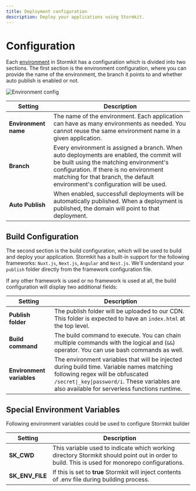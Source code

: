 ```yaml
---
title: Deployment configuration
description: Deploy your applications using Stormkit.
---
```


# Configuration

<section>

Each [environment](/docs/features/multiple-environments) in Stormkit has a configuration which is divided into two sections. The first section is the environment configuration, where you can provide the name of the environment, the branch it points to and whether auto publish is enabled or not.

<div class="img-wrapper">
    <img src="/assets/docs/deployments/env-config.png" alt="Environment config" />
</div>

| Setting          | Description |
| ---------------- | ----------- |
| **Environment name** | The name of the environment. Each application can have as many environments as needed. You cannot reuse the same environment name in a given application. |
| **Branch**           | Every environment is assigned a branch. When auto deployments are enabled, the commit will be built using the matching environment's configuration. If there is no environment matching for that branch, the default environment's configuration will be used. |
| **Auto Publish**     | When enabled, successfull deployments will be automatically published. When a deployment is published, the domain will point to that deployment. |

<p>

</section>

## Build Configuration

<section>

The second section is the build configuration, which will be used to build and deploy your application. Stormkit has a built-in support for the following frameworks: <code>Nuxt.js</code>, <code>Next.js</code>, <code>Angular</code> and <code>Nest.js</code>. We'll understand your <code>publish</code> folder directly from the framework configuration file.

</p>

<p>

If any other framework is used or no framework is used at all, the build configuration will display two additional fields:

| Setting                   | Description |
| ------------------------- | ----------- |
| **Publish folder**        | The publish folder will be uploaded to our CDN. This folder is expected to have an <code>index.html</code> at the top level. |
| **Build command**         | The build command to execute. You can chain multiple commands with the logical and (<code>&amp;&amp;</code>) operator. You can use bash commands as well. |
| **Environment variables** | The environment variables that will be injected during build time. Variable names matching following regex will be obfuscated <code>/secret\|\_key\|password/i</code>. These variables are also available for serverless functions runtime. |

## Special Environment Variables

Following environment variables could be used to configure Stormkit builder

| Setting                   | Description |
| ------------------------- | ----------- |
| **SK_CWD**      |  This variable used to indicate which working directory Stormkit should point out in order to build. This is used for monorepo configurations. |
| **SK_ENV_FILE**   | If this is set to **true** Stormkit will inject contents of .env file during building process. |


</section>
